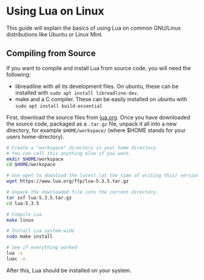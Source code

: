 Using Lua on Linux
================================================================================

This guide will explain the basics of using Lua on common GNU/Linux
distributions like Ubuntu or Linux Mint.

Compiling from Source
----------------------------------------

If you want to compile and install Lua from source code, you will need the
following:

- libreadline with all its development files. On ubuntu, these can be installed
  with `sudo apt install libreadline-dev`.
- make and a C compiler. These can be easily installed on ubuntu with `sudo apt
  install build-essential`

First, download the source files from [lua.org](http://lua.org/download.html).
Once you have downloaded the source code, packaged as a `.tar.gz` file,
unpack it all into a new directory, for example `$HOME/workspace/` (where $HOME
stands for your users home-directory).

```bash
# Create a "workspace" directory in your home directory.
# You can call this anything else if you want.
mkdir $HOME/workspace
cd $HOME/workspace

# Use wget to download the latest (at the time of writing this) version of Lua.
wget https://www.lua.org/ftp/lua-5.3.5.tar.gz

# Unpack the downloaded file into the current directory.
tar zxf lua-5.3.5.tar.gz
cd lua-5.3.5

# Compile Lua
make linux

# Install Lua system-wide
sudo make install

# See if everything worked
lua -v
luac -v
```

After this, Lua should be installed on your system.
